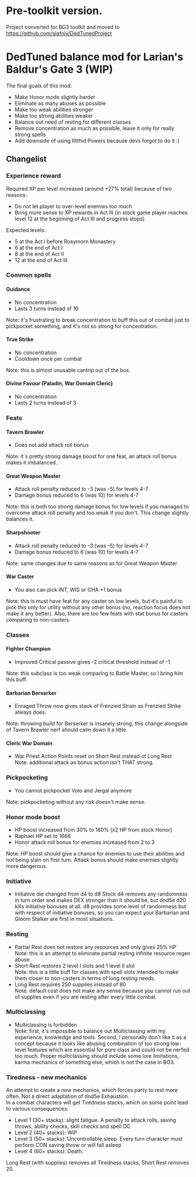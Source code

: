 # Pre-toolkit version.
Project converted for BG3 toolkit and moved to https://github.com/slafniy/DedTunedProject

# DedTuned balance mod for Larian's Baldur's Gate 3 (WIP)
The final goals of this mod:
- Make Honor mode slightly harder
- Eliminate as many abuses as possible
- Make too weak abilities stronger
- Make too strong abilities weaker
- Balance out need of resting for different classes
- Remove concentration as much as possible, leave it only for really strong spells
- Add downside of using Illithid Powers because devs forgot to do it :)

## Changelist
### Experience reward
Required XP per level increased (around +27% total) because of two reasons:
- Do not let player to over-level enemies too much
- Bring more sense to XP rewards in Act III (in stock game player reaches level 12 at the beginning of Act III and progress stops)  

Expected levels:
 - 5 at the Act I before Rosymorn Monastery 
 - 6 at the end of Act I
 - 8 at the end of Act II 
 - 12 at the end of Act III

### Common spells
#### Guidance
- No concentration
- Lasts 3 turns instead of 10

Note: it's frustrating to break concentration to buff this out of combat just to pickpocket something, and it's not so strong for concentration.

#### True Strike
- No concentration
- Cooldown once per combat

Note: this is almost unusable cantrip out of the box. 

#### Divine Favour (Paladin, War Domain Cleric)
- No concentration
- Lasts 2 turns instead of 3

### Feats
#### Tavern Brawler
- Does not add attack roll bonus  

Note: it`s pretty strong damage boost for one feat, an attack roll bonus makes it imbalanced.

#### Great Weapon Master
- Attack roll penalty reduced to -3 (was -5) for levels 4-7
- Damage bonus reduced to 6 (was 10) for levels 4-7

Note: this is both too strong damage bonus for low levels if you managed to overcome attack roll penalty and too weak if you don't.
This change slightly balances it.

#### Sharpshooter
- Attack roll penalty reduced to -3 (was -5) for levels 4-7
- Damage bonus reduced to 6 (was 10) for levels 4-7

Note: same changes due to same reasons as for Great Weapon Master.

#### War Caster
- You also can pick INT, WIS or CHA +1 bonus  

Note: this is must have feat for any caster on low levels, but it's painful to pick this only for utility without any other bonus (no, reaction focus does not make it any better). 
Also, there are too few feats with stat bonus for casters comparing to non-casters.

### Classes
#### Fighter Champion
- Improved Critical passive gives -2 critical threshold instead of -1

Note: this subclass is too weak comparing to Battle Master, so I bring him this buff.

#### Barbarian Berserker
- Enraged Throw now gives stack of Frenzied Strain as Frenzied Strike always does.

Note: throwing build for Berserker is insanely strong, this change alongside of Tavern Brawler nerf should calm down it a little.

#### Cleric War Domain
- War Priest Action Points reset on Short Rest instead of Long Rest  
Note: additional attack as bonus action isn't THAT strong.

### Pickpocketing
- You cannot pickpocket Volo and Jergal anymore

Note: pickpocketing without any risk doesn't make sense.

### Honor mode boost
- HP boost increased from 30% to 160% (x2 HP from stock Honor)
- Raphael HP set to 1666
- Honor attack roll bonus for enemies increased from 2 to 3

Note: HP boost should give a chance for enemies to use their abilities and not being slain on first turn.
Attack bonus should make enemies slightly more dangerous.

### Initiative
- Initiative die changed from d4 to d8
Stock d4 removes any randomness in turn order and makes DEX stronger than it should be, but dnd5e d20 kills initiative bonuses at all.
d8 provides some level of randomness but with respect of initiative bonuses, so you can expect your Barbarian and Gloom Stalker are first in most situations.

### Resting
- Partial Rest does not restore any resources and only gives 25% HP  
Note: this is an attempt to eliminate partial resting infinite resource regen abuse
- Short Rest restores 2 level I slots and 1 level II slot  
Note: this is a little buff for classes with spell slots intended to make them closer to non-casters in terms of long resting needs.
- Long Rest requires 250 supplies instead of 80  
Note: default cost does not make any sense because you cannot run out of supplies even if you are resting after every little combat. 

### Multiclassing
- Multiclassing is forbidden  
Note: first, it's impossible to balance out Multiclassing with my experience, knowledge and tools. 
Second, I personally don't like it as a concept because it looks like abusing combination of too strong low-level features which are essential for pure class and could not be nerfed too much.
Proper multiclassing should include some lore limitations, karma mechanics of something else, which is not the case in BG3.

### Tiredness - new mechanics
An attempt to create a new mechanics, which forces party to rest more often. Not a direct adaptation of dnd5e Exhaustion.  
In a combat characters will get Tiredness stacks, which on some point lead to various consequences:
- Level 1 (30+ stacks): slight fatigue. A penalty to attack rolls, saving throws, ability checks, skill checks and spell DC
- Level 2 (40+ stacks): WIP
- Level 3 (50+ stacks): Uncontrollable sleep. Every turn character must perform CON saving throw or will fall asleep
- Level 4 (60+ stacks): Death.

Long Rest (with supplies) removes all Tiredness stacks, Short Rest removes 20. 

